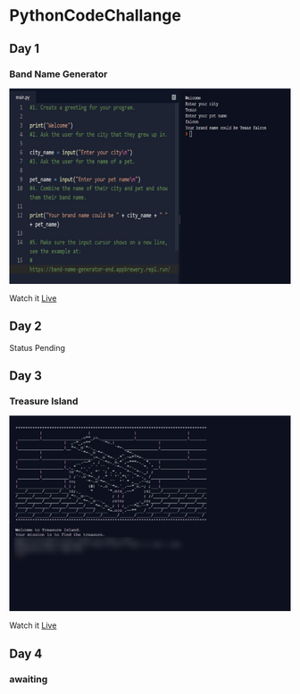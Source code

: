 # PythonCodeChallange

## Day 1
### Band Name Generator

<img src="https://github.com/Yaseen549/PythonCodeChallange/blob/main/imgs/band-name-generator.jpg" alt="Coder GIF" width="600" height="350">

Watch it <a href="https://repl.it/@Yaseen59/band-name-generator-start">Live</a>

## Day 2
Status Pending

## Day 3
### Treasure Island

<img src="https://github.com/Yaseen549/PythonCodeChallange/blob/main/imgs/Repl-it-treasure-island-start.png" alt="Coder GIF" width="600" height="350">

Watch it <a href="https://repl.it/@Yaseen59/treasure-island-start">Live</a>

## Day 4
### awaiting
